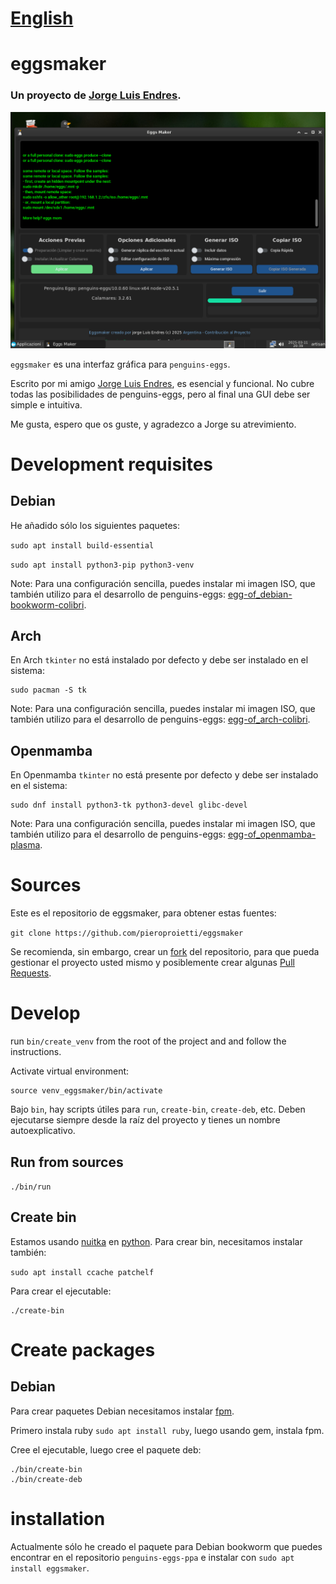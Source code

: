 # [English](README_EN.md)

# eggsmaker

### Un proyecto de [Jorge Luis Endres](mailto://jlecomputer04@gmail.com).

![eggsmaker-running](/images/eggsmaker-running.png)

`eggsmaker` es una interfaz gráfica para `penguins-eggs`.

Escrito por mi amigo [Jorge Luis Endres](mailto://jlecomputer04@gmail.com), es esencial y funcional. No cubre todas las posibilidades de penguins-eggs, pero al final una GUI debe ser simple e intuitiva.

Me gusta, espero que os guste, y agradezco a Jorge su atrevimiento.

# Development requisites

## Debian

He añadido sólo los siguientes paquetes:

`sudo apt install build-essential`

`sudo apt install python3-pip python3-venv`

Note: Para una configuración sencilla, puedes instalar mi imagen ISO, que también utilizo para el desarrollo de penguins-eggs: [egg-of_debian-bookworm-colibri](https://drive.google.com/drive/folders/18QIqicyecLMuU1Zmb2E039gWawzZuy3e).


## Arch
En Arch `tkinter` no está instalado por defecto y debe ser instalado en el sistema:
```
sudo pacman -S tk
```

Note: Para una configuración sencilla, puedes instalar mi imagen ISO, que también utilizo para el desarrollo de penguins-eggs: [egg-of_arch-colibri](https://drive.google.com/drive/folders/1qWh-hWjldQpb6TWSDY9h8tKdD4VadkOr).

## Openmamba
En Openmamba `tkinter` no está presente por defecto y debe ser instalado en el sistema:
```
sudo dnf install python3-tk python3-devel glibc-devel
```
Note: Para una configuración sencilla, puedes instalar mi imagen ISO, que también utilizo para el desarrollo de penguins-eggs: [egg-of_openmamba-plasma](https://drive.google.com/drive/folders/1-7LbgkKIrp8hUFTbO3qGtPKzaHter6RM).

# Sources
Este es el repositorio de eggsmaker, para obtener estas fuentes: 

`git clone https://github.com/pieroproietti/eggsmaker`

Se recomienda, sin embargo, crear un [fork](https://github.com/pieroproietti/eggsmaker/fork) del repositorio, para que pueda gestionar el proyecto usted mismo y posiblemente crear algunas [Pull Requests](https://github.com/pieroproietti/eggsmaker/pulls).

# Develop
run `bin/create_venv` from the root of the project and and follow the instructions.

Activate virtual environment:
```
source venv_eggsmaker/bin/activate
```

Bajo `bin`, hay scripts útiles para `run`, `create-bin`, `create-deb`, etc. Deben ejecutarse siempre desde la raíz del proyecto y tienes un nombre autoexplicativo.

## Run from sources
`./bin/run`

## Create bin
Estamos usando [nuitka](https://nuitka.net/) en [python](https://www.python.org/). Para crear bin, necesitamos instalar también:

`sudo apt install ccache patchelf`

Para crear el ejecutable:
```
./create-bin
```


# Create packages

## Debian
Para crear paquetes Debian necesitamos instalar [fpm](https://fpm.readthedocs.io/en/v1.15.1/). 

Primero instala ruby `sudo apt install ruby`, luego usando gem, instala fpm.

Cree el ejecutable, luego cree el paquete deb:

```
./bin/create-bin
./bin/create-deb
```

# installation
Actualmente sólo he creado el paquete para Debian bookworm que puedes encontrar en el repositorio `penguins-eggs-ppa` e instalar con `sudo apt install eggsmaker`.
